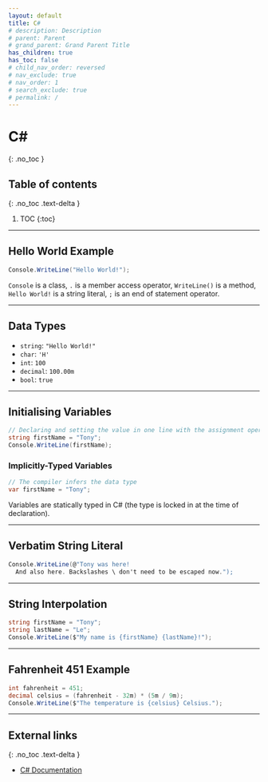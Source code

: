 ```yaml
---
layout: default
title: C#
# description: Description
# parent: Parent
# grand_parent: Grand Parent Title
has_children: true
has_toc: false
# child_nav_order: reversed
# nav_exclude: true
# nav_order: 1
# search_exclude: true
# permalink: /
---
```


# C#
{: .no_toc }

## Table of contents
{: .no_toc .text-delta }

1. TOC
{:toc}

---

## Hello World Example

```c#
Console.WriteLine("Hello World!");
```

`Console` is a class, `.` is a member access operator, `WriteLine()` is a method, `Hello World!` is a string literal, `;` is an end of statement operator.

---

## Data Types

- `string`: `"Hello World!"`
- `char`: `'H'`
- `int`: `100` 
- `decimal`: `100.00m`
- `bool`: `true`

---

## Initialising Variables

```c#
// Declaring and setting the value in one line with the assignment operator "="
string firstName = "Tony";
Console.WriteLine(firstName);
```

### Implicitly-Typed Variables

```c#
// The compiler infers the data type
var firstName = "Tony";
```

Variables are statically typed in C# (the type is locked in at the time of declaration).

---

## Verbatim String Literal

```c#
Console.WriteLine(@"Tony was here!
  And also here. Backslashes \ don't need to be escaped now.");
```

---

## String Interpolation

```c#
string firstName = "Tony";
string lastName = "Le";
Console.WriteLine($"My name is {firstName} {lastName}!");
```

---

## Fahrenheit 451 Example

```c#
int fahrenheit = 451;
decimal celsius = (fahrenheit - 32m) * (5m / 9m);
Console.WriteLine($"The temperature is {celsius} Celsius.");
```

---

## External links
{: .no_toc .text-delta }

- [C# Documentation](https://learn.microsoft.com/en-us/dotnet/csharp/)
